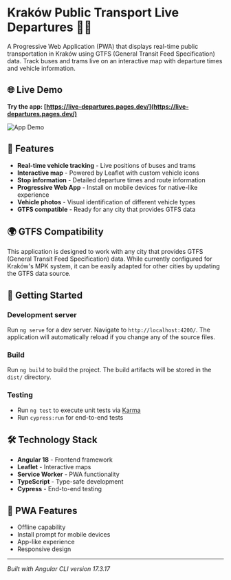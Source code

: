 # Kraków Public Transport Live Departures 🚌🚊

A Progressive Web Application (PWA) that displays real-time public transportation in Kraków using GTFS (General Transit Feed Specification) data. Track buses and trams live on an interactive map with departure times and vehicle information.

## 🌐 Live Demo

**Try the app: [https://live-departures.pages.dev/](https://live-departures.pages.dev/)**

![App Demo](demo.gif)

## 🌟 Features

- **Real-time vehicle tracking** - Live positions of buses and trams
- **Interactive map** - Powered by Leaflet with custom vehicle icons
- **Stop information** - Detailed departure times and route information
- **Progressive Web App** - Install on mobile devices for native-like experience
- **Vehicle photos** - Visual identification of different vehicle types
- **GTFS compatible** - Ready for any city that provides GTFS data

## 🌍 GTFS Compatibility

This application is designed to work with any city that provides GTFS (General Transit Feed Specification) data. While currently configured for Kraków's MPK system, it can be easily adapted for other cities by updating the GTFS data source.

## 🚀 Getting Started

### Development server
Run `ng serve` for a dev server. Navigate to `http://localhost:4200/`. The application will automatically reload if you change any of the source files.

### Build
Run `ng build` to build the project. The build artifacts will be stored in the `dist/` directory.

### Testing
- Run `ng test` to execute unit tests via [Karma](https://karma-runner.github.io)
- Run `cypress:run` for end-to-end tests

## 🛠 Technology Stack

- **Angular 18** - Frontend framework
- **Leaflet** - Interactive maps
- **Service Worker** - PWA functionality
- **TypeScript** - Type-safe development
- **Cypress** - End-to-end testing

## 📱 PWA Features

- Offline capability
- Install prompt for mobile devices
- App-like experience
- Responsive design

---

*Built with Angular CLI version 17.3.17*
